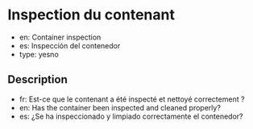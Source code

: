 # Inspection du contenant

- en: Container inspection
- es: Inspección del contenedor
- type: yesno

## Description

- fr: Est-ce que le contenant a été inspecté et nettoyé correctement ?
- en: Has the container been inspected and cleaned properly?
- es: ¿Se ha inspeccionado y limpiado correctamente el contenedor?
